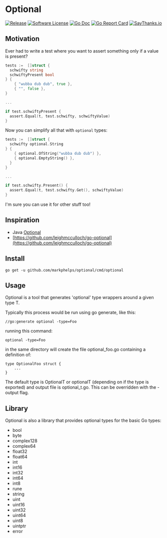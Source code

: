 # Optional

[![Release](https://img.shields.io/github/release/markphelps/optional.svg?style=flat-square)](https://github.com/markphelps/optional/releases/latest)
[![Software License](https://img.shields.io/badge/license-MIT-brightgreen.svg?style=flat-square)](LICENSE.md)
[![Go Doc](https://img.shields.io/badge/godoc-reference-blue.svg?style=flat-square)](http://godoc.org/github.com/markphelps/optional)
[![Go Report Card](https://goreportcard.com/badge/github.com/markphelps/optional?style=flat-square)](https://goreportcard.com/report/github.com/markphelps/optional)
[![SayThanks.io](https://img.shields.io/badge/SayThanks.io-%E2%98%BC-1EAEDB.svg?style=flat-square)](https://saythanks.io/to/markphelps)

## Motivation

Ever had to write a test where you want to assert something only if a value is present?

```go
tests :=  []struct {
  schwifty string
  schwiftyPresent bool
} {
    { "wubba dub dub", true },
    { "", false },
}

...

if test.schwiftyPresent {
  assert.Equal(t, test.schwifty, schwiftyValue)
}
```

Now you can simplify all that with `optional` types:

```go
tests :=  []struct {
  schwifty optional.String
} {
    { optional.OfString("wubba dub dub") },
    { optional.EmptyString() },
  }
}

...

if test.schwifty.Present() {
  assert.Equal(t, test.schwifty.Get(), schwiftyValue)
}
```

I'm sure you can use it for other stuff too!

## Inspiration

* Java [Optional](https://docs.oracle.com/javase/8/docs/api/java/util/Optional.html)
* [https://github.com/leighmcculloch/go-optional](https://github.com/leighmcculloch/go-optional)

## Install

`go get -u github.com/markphelps/optional/cmd/optional`

## Usage

Optional is a tool that generates 'optional' type wrappers around a given type T.

Typically this process would be run using go generate, like this:

	//go:generate optional -type=Foo

running this command:

	optional -type=Foo

in the same directory will create the file optional_foo.go
containing a definition of:

	type OptionalFoo struct {
		...
	}

The default type is OptionalT or optionalT (depending on if the type is exported)
and output file is optional_t.go. This can be overridden with the -output flag.

## Library

Optional is also a library that provides optional types for the basic Go types:

* bool
* byte
* complex128
* complex64
* float32
* float64
* int
* int16
* int32
* int64
* int8
* rune
* string
* uint
* uint16
* uint32
* uint64
* uint8
* uintptr
* error
